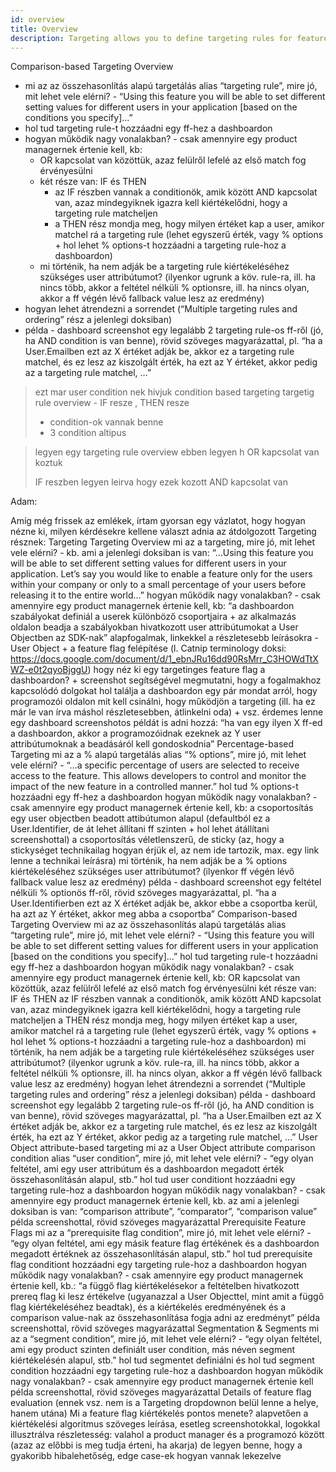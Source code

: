 ```yaml
---
id: overview
title: Overview
description: Targeting allows you to define targeting rules for feature flags. This way you can target a specific user group with a specific feature.
---
```


Comparison-based Targeting
Overview
- mi az az összehasonlítás alapú targetálás alias “targeting rule”, mire jó, mit lehet vele elérni? - “Using this feature you will be able to set different setting values for different users in your application [based on the conditions you specify]…”
- hol tud targeting rule-t hozzáadni egy ff-hez a dashboardon
- hogyan működik nagy vonalakban? - csak amennyire egy product managernek értenie kell, kb:
  - OR kapcsolat van közöttük, azaz felülről lefelé az első match fog érvényesülni
  - két része van: IF és THEN
    - az IF részben vannak a conditionök, amik között AND kapcsolat van, azaz mindegyiknek igazra kell kiértékelődni, hogy a targeting rule matcheljen
    - a THEN rész mondja meg, hogy milyen értéket kap a user, amikor matchel rá a targeting rule (lehet egyszerű érték, vagy % options + hol lehet % options-t hozzáadni a targeting rule-hoz a dashboardon)
  - mi történik, ha nem adják be a targeting rule kiértékeléséhez szükséges user attribútumot? (ilyenkor ugrunk a köv. rule-ra, ill. ha nincs több, akkor a feltétel nélküli % optionsre, ill. ha nincs olyan, akkor a ff végén lévő fallback value lesz az eredmény)
- hogyan lehet átrendezni a sorrendet (“Multiple targeting rules and ordering” rész a jelenlegi doksiban)
- példa - dashboard screenshot egy legalább 2 targeting rule-os ff-ről (jó, ha AND condition is van benne), rövid szöveges magyarázattal, pl. “ha a User.Emailben ezt az X értéket adják be, akkor ez a targeting rule matchel, és ez lesz az kiszolgált érték, ha ezt az Y értéket, akkor pedig az a targeting rule matchel, …”

> ezt mar user condition nek hivjuk
> condition based targeting
> targetig rule overview - IF resze , THEN resze
>  - condition-ok vannak benne
> - 3 condition altipus

> legyen egy targeting rule overview
> ebben legyen h OR kapcsolat van koztuk
>
> IF reszben legyen leirva hogy ezek kozott AND kapcsolat van






Adam:

Amíg még frissek az emlékek, írtam gyorsan egy vázlatot, hogy hogyan nézne ki, milyen kérdésekre kellene választ adnia az átdolgozott Targeting résznek:
Targeting
Targeting Overview
mi az a targeting, mire jó, mit lehet vele elérni? - kb. ami a jelenlegi doksiban is van: “...Using this feature you will be able to set different setting values for different users in your application. Let’s say you would like to enable a feature only for the users within your company or only to a small percentage of your users before releasing it to the entire world…”
hogyan működik nagy vonalakban? - csak amennyire egy product managernek értenie kell, kb: “a dashboardon szabályokat definiál a userek különböző csoportjaira + az alkalmazás oldalon beadja a szabályokban hivatkozott user attribútumokat a User Objectben az SDK-nak”
alapfogalmak, linkekkel a részletesebb leírásokra - User Object + a feature flag felépítése (l. Catnip terminology doksi: https://docs.google.com/document/d/1_ebnJRu16dd90RsMrr_C3HOWdTtXWZ-e0t2qyoBjggU)
hogy néz ki egy targetinges feature flag a dashboardon? + screenshot segítségével megmutatni, hogy a fogalmakhoz kapcsolódó dolgokat hol találja a dashboardon
egy pár mondat arról, hogy programozói oldalon mit kell csinálni, hogy működjön a targeting (ill. ha ez már le van írva máshol részletesebben, átlinkelni oda) + vsz. érdemes lenne egy dashboard screenshotos példát is adni hozzá: “ha van egy ilyen X ff-ed a dashboardon, akkor a programozóidnak ezeknek az Y user attribútumoknak a beadásáról kell gondoskodnia”
Percentage-based Targeting
mi az a % alapú targetálás alias “% options”, mire jó, mit lehet vele elérni? - “…a specific percentage of users are selected to receive access to the feature. This allows developers to control and monitor the impact of the new feature in a controlled manner.”
hol tud % options-t hozzáadni egy ff-hez a dashboardon
hogyan működik nagy vonalakban? - csak amennyire egy product managernek értenie kell, kb:
a csoportosítás egy user objectben beadott attibútumon alapul (defaultból ez a User.Identifier, de át lehet állítani ff szinten + hol lehet átállítani screenshottal)
a csoportosítás véletlenszerű, de sticky (az, hogy a stickységet technikailag hogyan érjük el, az nem ide tartozik, max. egy link lenne a technikai leírásra)
mi történik, ha nem adják be a % options kiértékeléséhez szükséges user attribútumot? (ilyenkor ff végén lévő fallback value lesz az eredmény)
példa - dashboard screenshot egy feltétel nélküli % optionös ff-ről, rövid szöveges magyarázattal, pl. “ha a User.Identifierben ezt az X értéket adják be, akkor ebbe a csoportba kerül, ha azt az Y értéket, akkor meg abba a csoportba”
Comparison-based Targeting
Overview
mi az az összehasonlítás alapú targetálás alias “targeting rule”, mire jó, mit lehet vele elérni? - “Using this feature you will be able to set different setting values for different users in your application [based on the conditions you specify]…”
hol tud targeting rule-t hozzáadni egy ff-hez a dashboardon
hogyan működik nagy vonalakban? - csak amennyire egy product managernek értenie kell, kb:
OR kapcsolat van közöttük, azaz felülről lefelé az első match fog érvényesülni
két része van: IF és THEN
az IF részben vannak a conditionök, amik között AND kapcsolat van, azaz mindegyiknek igazra kell kiértékelődni, hogy a targeting rule matcheljen
a THEN rész mondja meg, hogy milyen értéket kap a user, amikor matchel rá a targeting rule (lehet egyszerű érték, vagy % options + hol lehet % options-t hozzáadni a targeting rule-hoz a dashboardon)
mi történik, ha nem adják be a targeting rule kiértékeléséhez szükséges user attribútumot? (ilyenkor ugrunk a köv. rule-ra, ill. ha nincs több, akkor a feltétel nélküli % optionsre, ill. ha nincs olyan, akkor a ff végén lévő fallback value lesz az eredmény)
hogyan lehet átrendezni a sorrendet (“Multiple targeting rules and ordering” rész a jelenlegi doksiban)
példa - dashboard screenshot egy legalább 2 targeting rule-os ff-ről (jó, ha AND condition is van benne), rövid szöveges magyarázattal, pl. “ha a User.Emailben ezt az X értéket adják be, akkor ez a targeting rule matchel, és ez lesz az kiszolgált érték, ha ezt az Y értéket, akkor pedig az a targeting rule matchel, …”
User Object attribute-based targeting
mi az a User Object attribute comparison condition alias “user condition”, mire jó, mit lehet vele elérni? - “egy olyan feltétel, ami egy user attribútum és a dashboardon megadott érték összehasonlításán alapul, stb.”
hol tud user conditiont hozzáadni egy targeting rule-hoz a dashboardon
hogyan működik nagy vonalakban? - csak amennyire egy product managernek értenie kell, kb. az ami a jelenlegi doksiban is van: “comparison attribute”, “comparator”, “comparison value”
példa screenshottal, rövid szöveges magyarázattal
Prerequisite Feature Flags
mi az a “prerequisite flag condition”, mire jó, mit lehet vele elérni? - “egy olyan feltétel, ami egy másik feature flag értékének és a dashboardon megadott értéknek az összehasonlításán alapul, stb.”
hol tud prerequisite flag conditiont hozzáadni egy targeting rule-hoz a dashboardon
hogyan működik nagy vonalakban? - csak amennyire egy product managernek értenie kell, kb.: “a függő flag kiértékelésekor a feltételben hivatkozott prereq flag ki lesz értékelve (ugyanazzal a User Objecttel, mint amit a függő flag kiértékeléséhez beadtak), és a kiértékelés eredményének és a comparison value-nak az összehasonlítása fogja adni az eredményt”
példa screenshottal, rövid szöveges magyarázattal
Segmentation & Segments
mi az a “segment condition”, mire jó, mit lehet vele elérni? - “egy olyan feltétel, ami egy product szinten definiált user condition, más néven segment kiértékelésén alapul, stb.”
hol tud segmentet definiálni és hol tud segment condition hozzáadni egy targeting rule-hoz a dashboardon
hogyan működik nagy vonalakban? - csak amennyire egy product managernek értenie kell
példa screenshottal, rövid szöveges magyarázattal
Details of feature flag evaluation (ennek vsz. nem is a Targeting dropdownon belül lenne a helye, hanem utána)
Mi a feature flag kiértékelés pontos menete?
alapvetően a kiértékelési algoritmus szöveges leírása, esetleg screenshotokkal, logokkal illusztrálva
részletesség: valahol a product manager és a programozó között (azaz az előbbi is meg tudja érteni, ha akarja)
de legyen benne, hogy a gyakoribb hibalehetőség, edge case-ek hogyan vannak lekezelve
